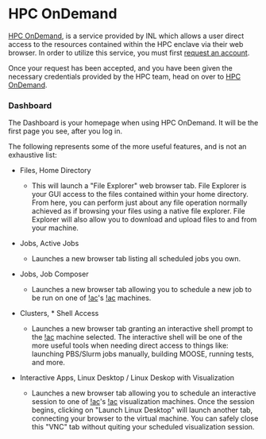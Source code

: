 # HPC OnDemand

[HPC OnDemand](https://hpcondemand.inl.gov/pun/sys/dashboard), is a service provided by INL which
allows a user direct access to the resources contained within the HPC enclave via their web browser.
In order to utilize this service, you must first [request an account](https://inl.gov/ncrc).

Once your request has been accepted, and you have been given the necessary credentials provided by
the HPC team, head on over to [HPC OnDemand](https://hpcondemand.inl.gov/pun/sys/dashboard).

### Dashboard

The Dashboard is your homepage when using HPC OnDemand. It will be the first page you see, after you
log in.

The following represents some of the more useful features, and is not an exhaustive list:

- Files, Home Directory

  - This will launch a "File Explorer" web browser tab.
    File Explorer is your GUI access to the files contained within your home directory. From here,
    you can perform just about any file operation normally achieved as if browsing your files using
    a native file explorer. File Explorer will also allow you to download and upload files to and
    from your machine.

<!-- intentional double space -->

- Jobs, Active Jobs

  - Launches a new browser tab listing all scheduled jobs you own.

<!-- intentional double space -->

- Jobs, Job Composer

  - Launches a new browser tab allowing you to schedule a new job to be run on one of [!ac](INL)'s
   [!ac](HPC) machines.

<!-- intentional double space -->

- Clusters, * Shell Access

  - Launches a new browser tab granting an interactive shell prompt to the [!ac](HPC) machine
   selected. The interactive shell will be one of the more useful tools when needing direct access
   to things like: launching PBS/Slurm jobs manually, building MOOSE, running tests, and more.

<!-- intentional double space -->

- Interactive Apps, Linux Desktop / Linux Deskop with Visualization

  - Launches a new browser tab allowing you to schedule an interactive session to one of
   [!ac](INL)'s [!ac](HPC) visualization machines. Once the session begins, clicking on "Launch
   Linux Desktop" will launch another tab, connecting your browser to the virtual machine. You can
   safely close this "VNC" tab without quiting your scheduled visualization session.
